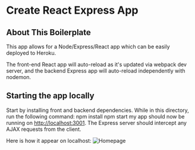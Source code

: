 # Create React Express App

## About This Boilerplate

This app allows for a Node/Express/React app which can be easily deployed to Heroku.

The front-end React app will auto-reload as it's updated via webpack dev server, and the backend Express app will auto-reload independently with nodemon.

## Starting the app locally

Start by installing front and backend dependencies. While in this directory, run the following command:
npm install
npm start
my app should now be running on <http://localhost:3001>. The Express server should intercept any AJAX requests from the client.
 
 Here is how it appear on localhost:
 ![Homepage](https://helenkhoda2019.github.io/create-react-express/blob/master/clicky.png)

